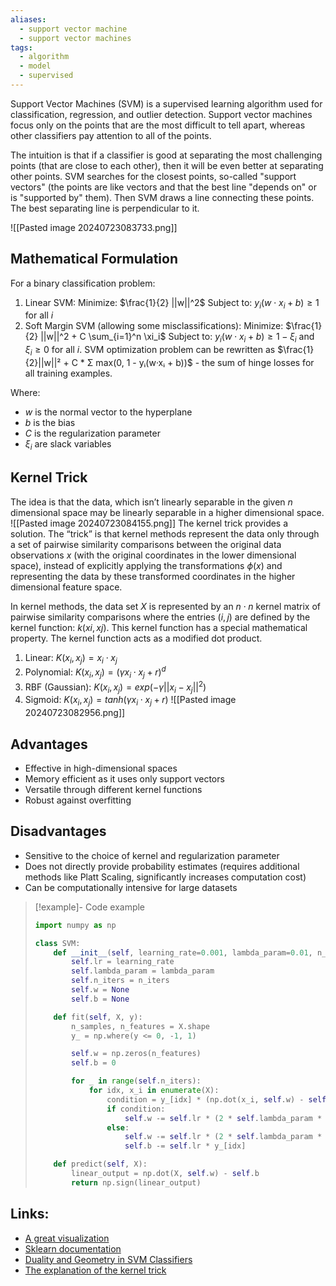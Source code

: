 ```yaml
---
aliases:
  - support vector machine
  - support vector machines
tags:
  - algorithm
  - model
  - supervised
---
```

Support Vector Machines (SVM) is a supervised learning algorithm used for classification, regression, and outlier detection. Support vector machines focus only on the points that are the most difficult to tell apart, whereas other classifiers pay attention to all of the points.

The intuition is that if a classifier is good at separating the most challenging points (that are close to each other), then it will be even better at separating other points. SVM searches for the closest points, so-called "support vectors" (the points are like vectors and that the best line "depends on" or is "supported by" them).
Then SVM draws a line connecting these points. The best separating line is perpendicular to it.

![[Pasted image 20240723083733.png]]
## Mathematical Formulation

For a binary classification problem:
1. Linear SVM: Minimize: $\frac{1}{2} ||w||^2$ Subject to: $y_i(w \cdot x_i + b) \geq 1$ for all $i$
2. Soft Margin SVM (allowing some misclassifications): Minimize: $\frac{1}{2} ||w||^2 + C \sum_{i=1}^n \xi_i$ Subject to: $y_i(w \cdot x_i + b) \geq 1 - \xi_i$ and $\xi_i \geq 0$ for all $i$.
SVM optimization problem can be rewritten as $\frac{1}{2}||w||² + C * Σ max(0, 1 - yᵢ(w·xᵢ + b))$ - the sum of hinge losses for all training examples.

Where:
- $w$ is the normal vector to the hyperplane
- $b$ is the bias
- $C$ is the regularization parameter
- $\xi_i$ are slack variables

## Kernel Trick
The idea is that the data, which isn’t linearly separable in the given $n$ dimensional space may be linearly separable in a higher dimensional space.
![[Pasted image 20240723084155.png]]
The kernel trick provides a solution. The “trick” is that kernel methods represent the data only through a set of pairwise similarity comparisons between the original data observations $x$ (with the original coordinates in the lower dimensional space), instead of explicitly applying the transformations $ϕ(x)$ and representing the data by these transformed coordinates in the higher dimensional feature space.

In kernel methods, the data set $X$ is represented by an $n \cdot n$ kernel matrix of pairwise similarity comparisons where the entries $(i, j)$ are defined by the kernel function: $k(xi, xj)$. This kernel function has a special mathematical property. The kernel function acts as a modified dot product. 

1. Linear: $K(x_i, x_j) = x_i \cdot x_j$
2. Polynomial: $K(x_i, x_j) = (γx_i \cdot x_j + r)^d$
3. RBF (Gaussian): $K(x_i, x_j) = exp(-γ||x_i - x_j||^2)$
4. Sigmoid: $K(x_i, x_j) = tanh(γx_i \cdot x_j + r)$
![[Pasted image 20240723082956.png]]
## Advantages
- Effective in high-dimensional spaces
- Memory efficient as it uses only support vectors
- Versatile through different kernel functions
- Robust against overfitting

## Disadvantages
- Sensitive to the choice of kernel and regularization parameter
- Does not directly provide probability estimates (requires additional methods like Platt Scaling, significantly increases computation cost)
- Can be computationally intensive for large datasets

> [!example]- Code example
> ```python
> import numpy as np
> 
> class SVM:
>     def __init__(self, learning_rate=0.001, lambda_param=0.01, n_iters=1000):
>         self.lr = learning_rate
>         self.lambda_param = lambda_param
>         self.n_iters = n_iters
>         self.w = None
>         self.b = None
> 
>     def fit(self, X, y):
>         n_samples, n_features = X.shape
>         y_ = np.where(y <= 0, -1, 1)
> 
>         self.w = np.zeros(n_features)
>         self.b = 0
> 
>         for _ in range(self.n_iters):
>             for idx, x_i in enumerate(X):
>                 condition = y_[idx] * (np.dot(x_i, self.w) - self.b) >= 1
>                 if condition:
>                     self.w -= self.lr * (2 * self.lambda_param * self.w)
>                 else:
>                     self.w -= self.lr * (2 * self.lambda_param * self.w - np.dot(x_i, y_[idx]))
>                     self.b -= self.lr * y_[idx]
> 
>     def predict(self, X):
>         linear_output = np.dot(X, self.w) - self.b
>         return np.sign(linear_output)
> ```

## Links:
* [A great visualization](https://towardsdatascience.com/the-kernel-trick-c98cdbcaeb3f)
* [Sklearn documentation](https://scikit-learn.org/stable/modules/svm.html)
* [Duality and Geometry in SVM Classifiers](https://www.robots.ox.ac.uk/~cvrg/bennett00duality.pdf)
* [The explanation of the kernel trick](https://towardsdatascience.com/the-kernel-trick-c98cdbcaeb3f#:~:text=In%20real%20applications%2C%20there%20might,a%20solution%20to%20this%20problem.)

